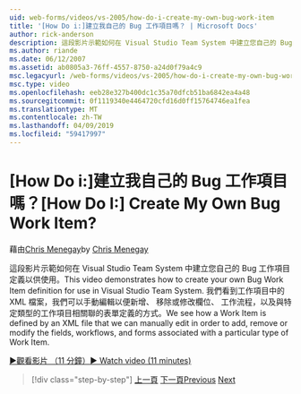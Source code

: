 ```yaml
---
uid: web-forms/videos/vs-2005/how-do-i-create-my-own-bug-work-item
title: '[How Do i:]建立我自己的 Bug 工作項目嗎？ | Microsoft Docs'
author: rick-anderson
description: 這段影片示範如何在 Visual Studio Team System 中建立您自己的 Bug 工作項目定義以供使用。 我們看到工作項目定義的 XML 檔案的方式...
ms.author: riande
ms.date: 06/12/2007
ms.assetid: ab0805a3-76ff-4557-8750-a24d0f79a4c9
msc.legacyurl: /web-forms/videos/vs-2005/how-do-i-create-my-own-bug-work-item
msc.type: video
ms.openlocfilehash: eeb28e327b400dc1c35a70dfcb51ba6842ea4a48
ms.sourcegitcommit: 0f1119340e4464720cfd16d0ff15764746ea1fea
ms.translationtype: MT
ms.contentlocale: zh-TW
ms.lasthandoff: 04/09/2019
ms.locfileid: "59417997"
---
```

# <a name="how-do-i-create-my-own-bug-work-item"></a><span data-ttu-id="2f195-105">[How Do i:]建立我自己的 Bug 工作項目嗎？</span><span class="sxs-lookup"><span data-stu-id="2f195-105">[How Do I:] Create My Own Bug Work Item?</span></span>

<span data-ttu-id="2f195-106">藉由[Chris Menegay](https://twitter.com/CMenegay)</span><span class="sxs-lookup"><span data-stu-id="2f195-106">by [Chris Menegay](https://twitter.com/CMenegay)</span></span>

<span data-ttu-id="2f195-107">這段影片示範如何在 Visual Studio Team System 中建立您自己的 Bug 工作項目定義以供使用。</span><span class="sxs-lookup"><span data-stu-id="2f195-107">This video demonstrates how to create your own Bug Work Item definition for use in Visual Studio Team System.</span></span> <span data-ttu-id="2f195-108">我們看到工作項目中的 XML 檔案，我們可以手動編輯以便新增、 移除或修改欄位、 工作流程，以及與特定類型的工作項目相關聯的表單定義的方式。</span><span class="sxs-lookup"><span data-stu-id="2f195-108">We see how a Work Item is defined by an XML file that we can manually edit in order to add, remove or modify the fields, workflows, and forms associated with a particular type of Work Item.</span></span>

[<span data-ttu-id="2f195-109">&#9654;觀看影片 （11 分鐘）</span><span class="sxs-lookup"><span data-stu-id="2f195-109">&#9654; Watch video (11 minutes)</span></span>](https://channel9.msdn.com/Blogs/ASP-NET-Site-Videos/how-do-i-create-my-own-bug-work-item)

> [!div class="step-by-step"]
> <span data-ttu-id="2f195-110">[上一頁](how-do-i-integrate-defect-tracking-with-testing.md)
> [下一頁](how-do-i-write-code-more-quickly-with-unit-tests.md)</span><span class="sxs-lookup"><span data-stu-id="2f195-110">[Previous](how-do-i-integrate-defect-tracking-with-testing.md)
[Next](how-do-i-write-code-more-quickly-with-unit-tests.md)</span></span>
